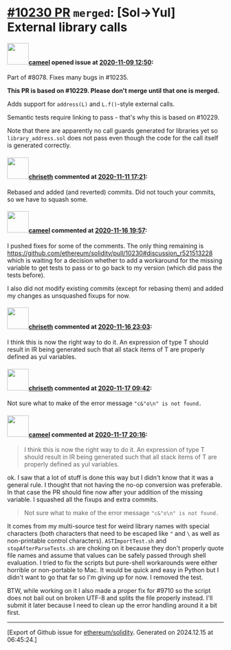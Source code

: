 # [\#10230 PR](https://github.com/ethereum/solidity/pull/10230) `merged`: [Sol->Yul] External library calls

#### <img src="https://avatars.githubusercontent.com/u/137030?v=4" width="50">[cameel](https://github.com/cameel) opened issue at [2020-11-09 12:50](https://github.com/ethereum/solidity/pull/10230):

Part of #8078.
Fixes many bugs in #10235.

**This PR is based on #10229. Please don't merge until that one is merged.**

Adds support for `address(L)` and `L.f()`-style external calls.

Semantic tests require linking to pass - that's why this is based on #10229.

Note that there are apparently no call guards generated for libraries yet so `library_address.sol` does not pass even though the code for the call itself is generated correctly.

#### <img src="https://avatars.githubusercontent.com/u/9073706?v=4" width="50">[chriseth](https://github.com/chriseth) commented at [2020-11-11 17:21](https://github.com/ethereum/solidity/pull/10230#issuecomment-725552022):

Rebased and added (and reverted) commits. Did not touch your commits, so we have to squash some.

#### <img src="https://avatars.githubusercontent.com/u/137030?v=4" width="50">[cameel](https://github.com/cameel) commented at [2020-11-16 19:57](https://github.com/ethereum/solidity/pull/10230#issuecomment-728289996):

I pushed fixes for some of the comments. The only thing remaining is https://github.com/ethereum/solidity/pull/10230#discussion_r521513228 which is waiting for a decision whether to add a workaround for the missing variable to get tests to pass or to go back to my version (which did pass the tests before).

I also did not modify existing commits (except for rebasing them) and added my changes as unsquashed fixups for now.

#### <img src="https://avatars.githubusercontent.com/u/9073706?v=4" width="50">[chriseth](https://github.com/chriseth) commented at [2020-11-16 23:03](https://github.com/ethereum/solidity/pull/10230#issuecomment-728382730):

I think this is now the right way to do it. An expression of type T should result in IR being generated such that all stack items of T are properly defined as yul variables.

#### <img src="https://avatars.githubusercontent.com/u/9073706?v=4" width="50">[chriseth](https://github.com/chriseth) commented at [2020-11-17 09:42](https://github.com/ethereum/solidity/pull/10230#issuecomment-728811169):

Not sure what to make of the error message `"c&"o\n" is not found.`

#### <img src="https://avatars.githubusercontent.com/u/137030?v=4" width="50">[cameel](https://github.com/cameel) commented at [2020-11-17 20:16](https://github.com/ethereum/solidity/pull/10230#issuecomment-729176561):

> I think this is now the right way to do it. An expression of type T should result in IR being generated such that all stack items of T are properly defined as yul variables.

ok. I saw that a lot of stuff is done this way but I didn't know that it was a general rule. I thought that not having the no-op conversion was preferable. In that case the PR should fine now after your addition of the missing variable. I squashed all the fixups and extra commits.

> Not sure what to make of the error message `"c&"o\n" is not found.`

It comes from my multi-source test for weird library names with special characters (both characters that need to be escaped like `"` and `\` as well as non-printable control characters). `ASTImportTest.sh` and `stopAfterParseTests.sh` are choking on it because they don't properly quote file names and assume that values can be safely passed through shell evaluation. I tried to fix the scripts but pure-shell workarounds were either horrible or non-portable to Mac. It would be quick and easy in Python but I didn't want to go that far so I'm giving up for now. I removed the test.

BTW, while working on it I also made a proper fix for #9710 so the script does not bail out on broken UTF-8 and splits the file properly instead. I'll submit it later because I need to clean up the error handling around it a bit first.


-------------------------------------------------------------------------------



[Export of Github issue for [ethereum/solidity](https://github.com/ethereum/solidity). Generated on 2024.12.15 at 06:45:24.]
